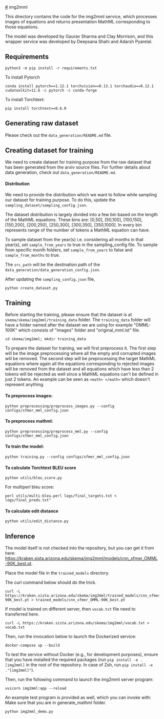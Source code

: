 [#](#) img2mml

This directory contains the code for the img2mml service, which processes images
of equations and returns presentation MathML corresponding to those equations.

The model was developed by Gaurav Sharma and Clay Morrison, and this wrapper
service was developed by Deepsana Shahi and Adarsh Pyarelal.

## Requirements
```
python3 -m pip install -r requirements.txt
```

To install Pytorch
```
conda install pytorch==1.12.1 torchvision==0.13.1 torchaudio==0.12.1 cudatoolkit=11.6 -c pytorch -c conda-forge
```

To install Torchtext:
```
pip install torchtext==0.6.0
```
## Generating raw dataset
Please check out the `data_generation/README.md` file.

## Creating dataset for training
We need to create dataset for training purpose from the raw dataset that has been generated from the arxiv source files. For further details about data generation, check out `data_generation/README.md`.

#### Distribution
We need to provide the distribution which we want to follow while sampling our dataset for training purpose. To do this, update the `sampling_dataset/sampling_config.json`.

The dataset distribution is largely divided into a few bin based on the length of the MathML equations. These bins are:
[0,50], [50,100], [100,150], [150,200], [200,250], [250,300], [300,350], [350,1000]. In every bin represents range of the number of tokens a MathML equation can have.

To sample dataset from the year(s) i.e. considering all months in that year(s), set `sample_from_years` to true in the sampling_config file. To sample from specific month folders, set `sample_from_years` to false and `sample_from_months` to true.

The `src_path` will be the destination path of the `data_generation/data_generation_config.json`.

After updating the `sampling_config.json` file,
```
python create_dataset.py
```


## Training

Before starting the training, please ensure that the dataset is at `skema/skema/img2mml/training_data` folder. The `training_data` folder will have a folder named after the dataset we are using for example "OMML-100K" which consists of "images" folder and "original_mml.lst" file.

```
cd skema/img2mml; mkdir training_data
```

To prepare the dataset for training, we will first preprocess it. The first step will be the image preprocessing where all the empty and corrupted images will be removed. The second step will be preprocessing the target MathML equations where again all the equations corresponding to rejected images will be removed from the dataset and all equations which have less than 2 tokens will be rejected as well since a MathML equations can't be defined in just 2 tokens. An example can be seen as `<math> </math>` which doesn't represent anything.

#### To preprocess images:
```
python preprocessing/preprocess_images.py --config configs/xfmer_mml_config.json
```

#### To preprocess mathml:
```
python preprocessing/preprocess_mml.py --config configs/xfmer_mml_config.json
```

#### To train the model:
```
python training.py --config configs/xfmer_mml_config.json
```

#### To calculate Torchtext BLEU score
```
python utils/bleu_score.py
```

For multiperl bleu score:
```
perl utils/multi-bleu.perl logs/final_targets.txt < logs/final_preds.txt"
```

#### To calculate edit distance
```
python utils/edit_distance.py
```

## Inference

The model itself is not checked into the repository, but you can get it from
here:
https://kraken.sista.arizona.edu/skema/img2mml/models/cnn_xfmer_OMML-90K_best.pt.

Place the model file in the `trained_models` directory.

The curl command below should do the trick.

```
curl -L https://kraken.sista.arizona.edu/skema/img2mml/trained_models/cnn_xfmer_OMML-90K_best.pt > trained_models/cnn_xfmer_OMML-90K_best.pt
```

If model is trained on different server, then `vocab.txt` file need to transferred here.
```
curl -L https://kraken.sista.arizona.edu/skema/img2mml/vocab.txt > vocab.txt
```

Then, run the invocation below to launch the Dockerized service:

```
docker-compose up --build
```

To test the service without Docker (e.g., for development purposes), ensure
that you have installed the required packages (run `pip install -e .[img2mml]`
in the root of the repository. In case of Zsh, run `pip install -e ."[img2mml]"`).

Then, run the following command to launch the img2mml server program:

```
uvicorn img2mml:app --reload
```

An example test program is provided as well, which you can invoke with:
Make sure that you are in generate_mathml folder.

```
python img2mml_demo.py
```
